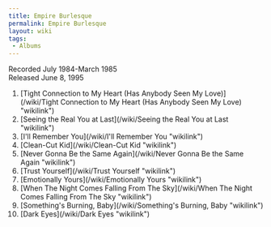 ```yaml
---
title: Empire Burlesque
permalink: Empire Burlesque
layout: wiki
tags:
 - Albums
---
```


Recorded July 1984-March 1985  
Released June 8, 1995

1.  [Tight Connection to My Heart (Has Anybody Seen My
    Love)](/wiki/Tight Connection to My Heart (Has Anybody Seen My Love) "wikilink")
2.  [Seeing the Real You at
    Last](/wiki/Seeing the Real You at Last "wikilink")
3.  [I'll Remember You](/wiki/I'll Remember You "wikilink")
4.  [Clean-Cut Kid](/wiki/Clean-Cut Kid "wikilink")
5.  [Never Gonna Be the Same
    Again](/wiki/Never Gonna Be the Same Again "wikilink")
6.  [Trust Yourself](/wiki/Trust Yourself "wikilink")
7.  [Emotionally Yours](/wiki/Emotionally Yours "wikilink")
8.  [When The Night Comes Falling From The
    Sky](/wiki/When The Night Comes Falling From The Sky "wikilink")
9.  [Something's Burning, Baby](/wiki/Something's Burning, Baby "wikilink")
10. [Dark Eyes](/wiki/Dark Eyes "wikilink")

